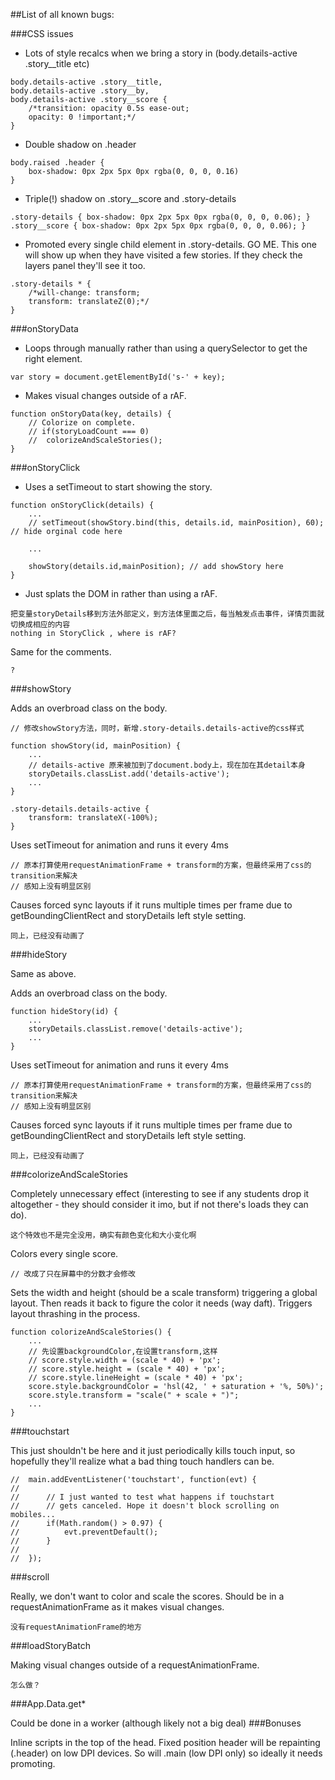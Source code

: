 ##List of all known bugs:

###CSS issues

- Lots of style recalcs when we bring a story in (body.details-active .story__title etc)
```
body.details-active .story__title,
body.details-active .story__by,
body.details-active .story__score {
	/*transition: opacity 0.5s ease-out;
	opacity: 0 !important;*/
}
```

- Double shadow on .header
```
body.raised .header {
	box-shadow: 0px 2px 5px 0px rgba(0, 0, 0, 0.16)
}
```

- Triple(!) shadow on .story__score and .story-details
```
.story-details { box-shadow: 0px 2px 5px 0px rgba(0, 0, 0, 0.06); }
.story__score { box-shadow: 0px 2px 5px 0px rgba(0, 0, 0, 0.06); }
```

- Promoted every single child element in .story-details. GO ME. This one will show up when they have visited a few stories. If they check the layers panel they'll see it too.
```
.story-details * {
	/*will-change: transform;
	transform: translateZ(0);*/
}
```
###onStoryData

- Loops through manually rather than using a querySelector to get the right element.
```
var story = document.getElementById('s-' + key);
```
- Makes visual changes outside of a rAF.
```
function onStoryData(key, details) {
	// Colorize on complete.
	// if(storyLoadCount === 0)
	//  colorizeAndScaleStories();
}
```
###onStoryClick

- Uses a setTimeout to start showing the story.
```
function onStoryClick(details) {
	...
	// setTimeout(showStory.bind(this, details.id, mainPosition), 60); // hide orginal code here

	...
		
	showStory(details.id,mainPosition); // add showStory here
}
```
- Just splats the DOM in rather than using a rAF.
```
把变量storyDetails移到方法外部定义，到方法体里面之后，每当触发点击事件，详情页面就切换成相应的内容
nothing in StoryClick , where is rAF?
```
Same for the comments.
```
?
```
###showStory

Adds an overbroad class on the body.
```
// 修改showStory方法，同时，新增.story-details.details-active的css样式

function showStory(id, mainPosition) {
	...
	// details-active 原来被加到了document.body上，现在加在其detail本身
	storyDetails.classList.add('details-active');
	...
}

.story-details.details-active {
	transform: translateX(-100%);
}

```

Uses setTimeout for animation and runs it every 4ms
```
// 原本打算使用requestAnimationFrame + transform的方案，但最终采用了css的transition来解决
// 感知上没有明显区别
```

Causes forced sync layouts if it runs multiple times per frame due to getBoundingClientRect and storyDetails left style setting.
```
同上，已经没有动画了
```

###hideStory

Same as above.

Adds an overbroad class on the body.
```
function hideStory(id) {
	...
	storyDetails.classList.remove('details-active');
	...
}
```

Uses setTimeout for animation and runs it every 4ms
```
// 原本打算使用requestAnimationFrame + transform的方案，但最终采用了css的transition来解决
// 感知上没有明显区别
```

Causes forced sync layouts if it runs multiple times per frame due to getBoundingClientRect and storyDetails left style setting.
```
同上，已经没有动画了
```

###colorizeAndScaleStories

Completely unnecessary effect (interesting to see if any students drop it altogether - they should consider it imo, but if not there's loads they can do).
```
这个特效也不是完全没用，确实有颜色变化和大小变化啊
```

Colors every single score.
```
// 改成了只在屏幕中的分数才会修改
```
Sets the width and height (should be a scale transform) triggering a global layout.
Then reads it back to figure the color it needs (way daft).
Triggers layout thrashing in the process.
```
function colorizeAndScaleStories() {
	...
	// 先设置backgroundColor,在设置transform,这样
	// score.style.width = (scale * 40) + 'px';
	// score.style.height = (scale * 40) + 'px';
	// score.style.lineHeight = (scale * 40) + 'px';
	score.style.backgroundColor = 'hsl(42, ' + saturation + '%, 50%)';
	score.style.transform = "scale(" + scale + ")";
	...
}
```
###touchstart

This just shouldn't be here and it just periodically kills touch input, so hopefully they'll realize what a bad thing touch handlers can be.
```
//	main.addEventListener('touchstart', function(evt) {
//
//		// I just wanted to test what happens if touchstart
//		// gets canceled. Hope it doesn't block scrolling on mobiles...
//		if(Math.random() > 0.97) {
//			evt.preventDefault();
//		}
//
//	});
```
###scroll

Really, we don't want to color and scale the scores.
Should be in a requestAnimationFrame as it makes visual changes.
```
没有requestAnimationFrame的地方
```

###loadStoryBatch

Making visual changes outside of a requestAnimationFrame.
```
怎么做？
```
###App.Data.get*

Could be done in a worker (although likely not a big deal)
###Bonuses

Inline scripts in the top of the head.
Fixed position header will be repainting (.header) on low DPI devices.
So will .main (low DPI only) so ideally it needs promoting.